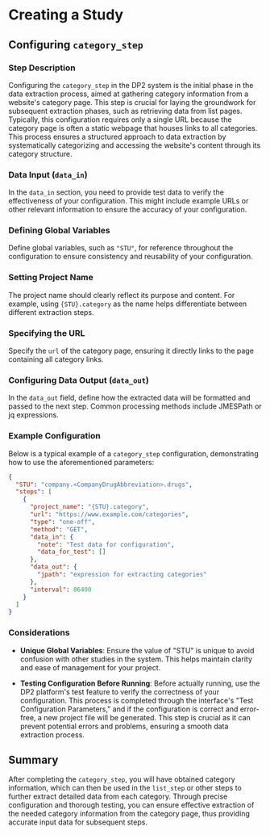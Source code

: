  # Creating a Study
## Configuring `category_step`
### Step Description
Configuring the `category_step` in the DP2 system is the initial phase in the data extraction process, aimed at gathering category information from a website's category page. This step is crucial for laying the groundwork for subsequent extraction phases, such as retrieving data from list pages. Typically, this configuration requires only a single URL because the category page is often a static webpage that houses links to all categories. This process ensures a structured approach to data extraction by systematically categorizing and accessing the website's content through its category structure.


### Data Input (`data_in`)
In the `data_in` section, you need to provide test data to verify the effectiveness of your configuration. This might include example URLs or other relevant information to ensure the accuracy of your configuration.

### Defining Global Variables
Define global variables, such as `"STU"`, for reference throughout the configuration to ensure consistency and reusability of your configuration.

### Setting Project Name
The project name should clearly reflect its purpose and content. For example, using `{STU}.category` as the name helps differentiate between different extraction steps.

### Specifying the URL
Specify the `url` of the category page, ensuring it directly links to the page containing all category links.

### Configuring Data Output (`data_out`)
In the `data_out` field, define how the extracted data will be formatted and passed to the next step. Common processing methods include JMESPath or jq expressions.

### Example Configuration
Below is a typical example of a `category_step` configuration, demonstrating how to use the aforementioned parameters:

```json
{
  "STU": "company.<CompanyDrugAbbreviation>.drugs",
  "steps": [
    {
      "project_name": "{STU}.category",
      "url": "https://www.example.com/categories", 
      "type": "one-off",
      "method": "GET",
      "data_in": {
        "note": "Test data for configuration",
        "data_for_test": []
      },
      "data_out": {
        "jpath": "expression for extracting categories"
      },
      "interval": 86400
    }
  ]
}
```

### Considerations

- **Unique Global Variables**: Ensure the value of "STU" is unique to avoid confusion with other studies in the system. This helps maintain clarity and ease of management for your project.

- **Testing Configuration Before Running**: Before actually running, use the DP2 platform's test feature to verify the correctness of your configuration. This process is completed through the interface's "Test Configuration Parameters," and if the configuration is correct and error-free, a new project file will be generated. This step is crucial as it can prevent potential errors and problems, ensuring a smooth data extraction process.

## Summary

After completing the `category_step`, you will have obtained category information, which can then be used in the `list_step` or other steps to further extract detailed data from each category.  Through precise configuration and thorough testing, you can ensure effective extraction of the needed category information from the category page, thus providing accurate input data for subsequent steps.
